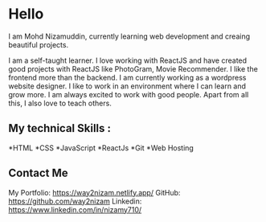 # Hello

I am Mohd Nizamuddin, currently learning web development and creaing beautiful projects.

I am a self-taught learner. I love working with ReactJS and have created good projects with ReactJS like PhotoGram, Movie Recommender. I like the frontend more than the backend. I am currently working as a wordpress website designer. I like to work in an environment where I can learn and grow more. I am always excited to work with good people. Apart from all this, I also love to teach others.

## My technical Skills :

*HTML
*CSS
*JavaScript
*ReactJs
*Git
*Web Hosting

## Contact Me

My Portfolio: https://way2nizam.netlify.app/
GitHub: https://github.com/way2nizam
Linkedin: https://www.linkedin.com/in/nizamy710/
